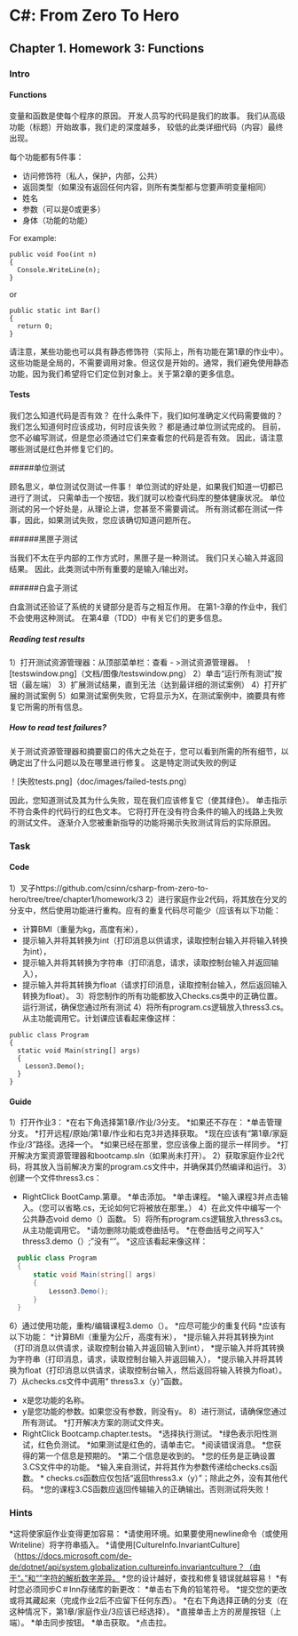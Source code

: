 # C#: From Zero To Hero

## Chapter 1. Homework 3: Functions

### Intro

#### Functions

变量和函数是使每个程序的原因。
开发人员写的代码是我们的故事。
我们从高级功能（标题）开始故事，我们走的深度越多，
较低的此类详细代码（内容）最终出现。

每个功能都有5件事：
 - 访问修饰符（私人，保护，内部，公共）
 - 返回类型（如果没有返回任何内容，则所有类型都与您要声明变量相同）
- 姓名
 - 参数（可以是0或更多）
 - 身体（功能的功能）

For example:

```
public void Foo(int n)
{
  Console.WriteLine(n);
}
```

or

```
public static int Bar()
{
  return 0;
}
```

请注意，某些功能也可以具有静态修饰符（实际上，所有功能在第1章的作业中）。这些功能是全局的，不需要调用对象。但这仅是开始的。通常，我们避免使用静态功能，因为我们希望将它们定位到对象上。关于第2章的更多信息。
#### Tests

我们怎么知道代码是否有效？
在什么条件下，我们如何准确定义代码需要做的？
我们怎么知道何时应该成功，何时应该失败？
都是通过单位测试完成的。
目前，您不必编写测试，但是您必须通过它们来查看您的代码是否有效。
因此，请注意哪些测试是红色并修复它们的。

#####单位测试

顾名思义，单位测试仅测试一件事！
单位测试的好处是，如果我们知道一切都已进行了测试，
只需单击一个按钮，我们就可以检查代码库的整体健康状况。
单位测试的另一个好处是，从理论上讲，您甚至不需要调试。
所有测试都在测试一件事，因此，如果测试失败，您应该确切知道问题所在。

######黑匣子测试

当我们不太在乎内部的工作方式时，黑匣子是一种测试。
我们只关心输入并返回结果。
因此，此类测试中所有重要的是输入/输出对。

######白盒子测试

白盒测试还验证了系统的关键部分是否与之相互作用。
在第1-3章的作业中，我们不会使用这种测试。
在第4章（TDD）中有关它们的更多信息。
##### Reading test results

1）打开测试资源管理器：从顶部菜单栏：查看 - >测试资源管理器。
   ！[testswindow.png]（文档/图像/testswindow.png）
2）单击“运行所有测试”按钮（最左端）
3）扩展测试结果，直到无法（达到最详细的测试案例）
4）打开扩展的测试案例
5）如果测试案例失败，它将显示为X，在测试案例中，摘要具有修复它所需的所有信息。
##### How to read test failures?

关于测试资源管理器和摘要窗口的伟大之处在于，您可以看到所需的所有细节，以确定出了什么问题以及在哪里进行修复。
这是特定测试失败的例证

！[失败tests.png]（doc/images/failed-tests.png）

因此，您知道测试及其为什么失败，现在我们应该修复它（使其绿色）。
单击指示不符合条件的代码行的红色文本。
它将打开在没有符合条件的输入的线路上失败的测试文件。
逐渐介入您被重新指导的功能将揭示失败测试背后的实际原因。
### Task

#### Code

1）叉子https://github.com/csinn/csharp-from-zero-to-hero/tree/tree/chapter1/homework/3
2）进行家庭作业2代码，将其放在分叉的分支中，然后使用功能进行重构。应有的重复代码尽可能少（应该有以下功能：
 - 计算BMI（重量为kg，高度有米），
 - 提示输入并将其转换为int（打印消息以供请求，读取控制台输入并将输入转换为int），
 - 提示输入并将其转换为字符串（打印消息，请求，读取控制台输入并返回输入），
 - 提示输入并将其转换为float（请求打印消息，读取控制台输入，然后返回输入转换为float）。
3）将您制作的所有功能都放入Checks.cs类中的正确位置。运行测试，确保您通过所有测试
4）将所有program.cs逻辑放入thress3.cs。从主功能调用它。计划课应该看起来像这样：

```
public class Program
{
  static void Main(string[] args)
  {
    Lesson3.Demo();
  }
} 
```

#### Guide

1）打开作业3：
  *在右下角选择第1章/作业/3分支。
    *如果还不存在：
      *单击管理分支。
      *打开远程/原始/第1章/作业和右克3并选择获取。
      *现在应该有“第1章/家庭作业/3”路径。选择一个。
    *如果已经在那里，您应该像上面的提示一样同步。
  *打开解决方案资源管理器和bootcamp.sln（如果尚未打开）。
2）获取家庭作业2代码，将其放入当前解决方案的program.cs文件中，并确保其仍然编译和运行。
3）创建一个文件thress3.cs：
  * RightClick BootCamp.第章。
  *单击添加。
  *单击课程。
  *输入课程3并点击输入。（您可以省略.cs，无论如何它将被放在那里。）
4）在此文件中编写一个公共静态void demo（）函数。
5）将所有program.cs逻辑放入thress3.cs。从主功能调用它。
  *请勿删除功能或卷曲括号。
  *在卷曲括号之间写入“ thress3.demo（）;”没有“”。
  *这应该看起来像这样：
  
  ```csharp
    public class Program
    {
        static void Main(string[] args)
        {
            Lesson3.Demo();
        }
    }
  ```
  
6）通过使用功能，重构/编辑课程3.demo（）。
  *应尽可能少的重复代码
  *应该有以下功能：
    *计算BMI（重量为公斤，高度有米），
    *提示输入并将其转换为int（打印消息以供请求，读取控制台输入并返回输入到int），
    *提示输入并将其转换为字符串（打印消息，请求，读取控制台输入并返回输入），
    *提示输入并将其转换为float（打印消息以供请求，读取控制台输入，然后返回将输入转换为float）。
7）从checks.cs文件中调用“ thress3.x（y）”函数。
  * x是您功能的名称。
  * y是您功能的参数。如果您没有参数，则没有y。
8）进行测试，请确保您通过所有测试。
  *打开解决方案的测试文件夹。
  * RightClick Bootcamp.chapter.tests。
  *选择执行测试。
  *绿色表示阳性测试，红色负测试。
    *如果测试是红色的，请单击它。
    *阅读错误消息。
      *您获得的第一个信息是预期的。
      *第二个信息是收到的。
      *您的任务是正确设置3.CS文件中的功能。
        *输入来自测试，并将其作为参数传递给checks.cs函数。
        * checks.cs函数应仅包括“返回thress3.x（y）”；除此之外，没有其他代码。
        *您的课程3.CS函数应返回传输输入的正确输出。否则测试将失败！

### Hints

*这将使家庭作业变得更加容易：
  *请使用环境。如果要使用newline命令（或使用Writeline）将字符串插入。
  *请使用[CultureInfo.InvariantCulture]（https://docs.microsoft.com/de-de/dotnet/api/system.globalization.cultureinfo.invariantculture？（由于“。”和“”字符的解析数字差异。
*您的设计越好，查找和修复错误就越容易！
*有时您必须同步C＃Inn存储库的新更改：
  *单击右下角的铅笔符号。
  *提交您的更改或将其藏起来（完成作业2后不应留下任何东西）。
  *在右下角选择正确的分支（在这种情况下，第1章/家庭作业/3应该已经选择）。
  *直接单击上方的房屋按钮（上端）。
  *单击同步按钮。
  *单击获取。
  *点击拉。